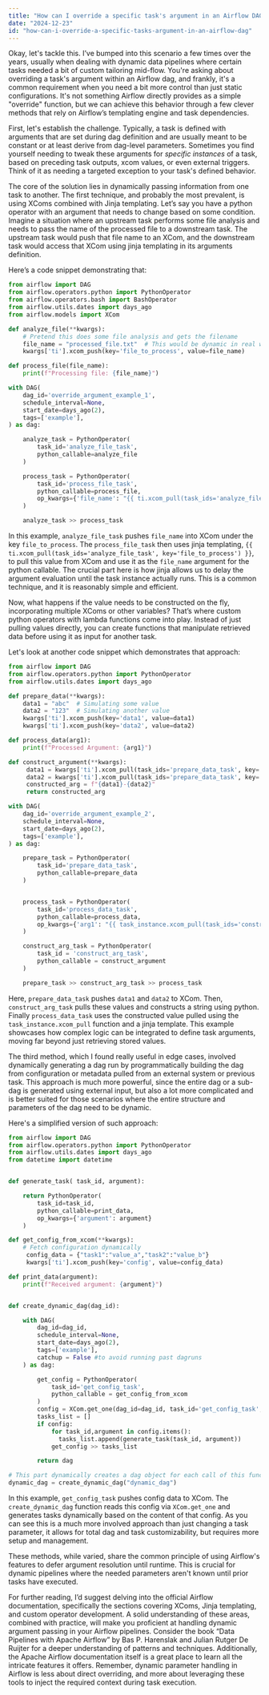 ```yaml
---
title: "How can I override a specific task's argument in an Airflow DAG?"
date: "2024-12-23"
id: "how-can-i-override-a-specific-tasks-argument-in-an-airflow-dag"
---
```


Okay, let's tackle this. I’ve bumped into this scenario a few times over the years, usually when dealing with dynamic data pipelines where certain tasks needed a bit of custom tailoring mid-flow. You're asking about overriding a task's argument within an Airflow dag, and frankly, it's a common requirement when you need a bit more control than just static configurations. It's not something Airflow directly provides as a simple "override" function, but we can achieve this behavior through a few clever methods that rely on Airflow’s templating engine and task dependencies.

First, let's establish the challenge. Typically, a task is defined with arguments that are set during dag definition and are usually meant to be constant or at least derive from dag-level parameters. Sometimes you find yourself needing to tweak these arguments for *specific instances* of a task, based on preceding task outputs, xcom values, or even external triggers. Think of it as needing a targeted exception to your task's defined behavior.

The core of the solution lies in dynamically passing information from one task to another. The first technique, and probably the most prevalent, is using XComs combined with Jinja templating. Let’s say you have a python operator with an argument that needs to change based on some condition. Imagine a situation where an upstream task performs some file analysis and needs to pass the name of the processed file to a downstream task. The upstream task would push that file name to an XCom, and the downstream task would access that XCom using jinja templating in its arguments definition.

Here’s a code snippet demonstrating that:

```python
from airflow import DAG
from airflow.operators.python import PythonOperator
from airflow.operators.bash import BashOperator
from airflow.utils.dates import days_ago
from airflow.models import XCom

def analyze_file(**kwargs):
    # Pretend this does some file analysis and gets the filename
    file_name = "processed_file.txt"  # This would be dynamic in real world
    kwargs['ti'].xcom_push(key='file_to_process', value=file_name)

def process_file(file_name):
    print(f"Processing file: {file_name}")

with DAG(
    dag_id='override_argument_example_1',
    schedule_interval=None,
    start_date=days_ago(2),
    tags=['example'],
) as dag:

    analyze_task = PythonOperator(
        task_id='analyze_file_task',
        python_callable=analyze_file
    )

    process_task = PythonOperator(
        task_id='process_file_task',
        python_callable=process_file,
        op_kwargs={'file_name': "{{ ti.xcom_pull(task_ids='analyze_file_task', key='file_to_process') }}"}
    )

    analyze_task >> process_task
```

In this example, `analyze_file_task` pushes `file_name` into XCom under the key `file_to_process`. The `process_file_task` then uses jinja templating, `{{ ti.xcom_pull(task_ids='analyze_file_task', key='file_to_process') }}`, to pull this value from XCom and use it as the `file_name` argument for the python callable. The crucial part here is how jinja allows us to delay the argument evaluation until the task instance actually runs. This is a common technique, and it is reasonably simple and efficient.

Now, what happens if the value needs to be constructed on the fly, incorporating multiple XComs or other variables? That’s where custom python operators with lambda functions come into play. Instead of just pulling values directly, you can create functions that manipulate retrieved data before using it as input for another task.

Let's look at another code snippet which demonstrates that approach:

```python
from airflow import DAG
from airflow.operators.python import PythonOperator
from airflow.utils.dates import days_ago

def prepare_data(**kwargs):
    data1 = "abc"  # Simulating some value
    data2 = "123"  # Simulating another value
    kwargs['ti'].xcom_push(key='data1', value=data1)
    kwargs['ti'].xcom_push(key='data2', value=data2)

def process_data(arg1):
    print(f"Processed Argument: {arg1}")

def construct_argument(**kwargs):
     data1 = kwargs['ti'].xcom_pull(task_ids='prepare_data_task', key='data1')
     data2 = kwargs['ti'].xcom_pull(task_ids='prepare_data_task', key='data2')
     constructed_arg = f"{data1}-{data2}"
     return constructed_arg

with DAG(
    dag_id='override_argument_example_2',
    schedule_interval=None,
    start_date=days_ago(2),
    tags=['example'],
) as dag:

    prepare_task = PythonOperator(
        task_id='prepare_data_task',
        python_callable=prepare_data
    )


    process_task = PythonOperator(
        task_id='process_data_task',
        python_callable=process_data,
        op_kwargs={'arg1': "{{ task_instance.xcom_pull(task_ids='construct_arg_task') }}"}
    )

    construct_arg_task = PythonOperator(
        task_id = 'construct_arg_task',
        python_callable = construct_argument
    )

    prepare_task >> construct_arg_task >> process_task
```

Here, `prepare_data_task` pushes `data1` and `data2` to XCom. Then, `construct_arg_task` pulls these values and constructs a string using python. Finally `process_data_task` uses the constructed value pulled using the `task_instance.xcom_pull` function and a jinja template. This example showcases how complex logic can be integrated to define task arguments, moving far beyond just retrieving stored values.

The third method, which I found really useful in edge cases, involved dynamically generating a dag run by programmatically building the dag from configuration or metadata pulled from an external system or previous task. This approach is much more powerful, since the entire dag or a sub-dag is generated using external input, but also a lot more complicated and is better suited for those scenarios where the entire structure and parameters of the dag need to be dynamic.

Here's a simplified version of such approach:

```python
from airflow import DAG
from airflow.operators.python import PythonOperator
from airflow.utils.dates import days_ago
from datetime import datetime


def generate_task( task_id, argument):

    return PythonOperator(
        task_id=task_id,
        python_callable=print_data,
        op_kwargs={'argument': argument}
    )

def get_config_from_xcom(**kwargs):
    # Fetch configuration dynamically
     config_data = {"task1":"value_a","task2":"value_b"}
     kwargs['ti'].xcom_push(key='config', value=config_data)

def print_data(argument):
    print(f"Received argument: {argument}")


def create_dynamic_dag(dag_id):

    with DAG(
        dag_id=dag_id,
        schedule_interval=None,
        start_date=days_ago(2),
        tags=['example'],
        catchup = False #to avoid running past dagruns
    ) as dag:

        get_config = PythonOperator(
            task_id='get_config_task',
            python_callable = get_config_from_xcom
        )
        config = XCom.get_one(dag_id=dag_id, task_id='get_config_task', key='config')
        tasks_list = []
        if config:
            for task_id,argument in config.items():
              tasks_list.append(generate_task(task_id, argument))
            get_config >> tasks_list

        return dag

# This part dynamically creates a dag object for each call of this function
dynamic_dag = create_dynamic_dag("dynamic_dag")

```
In this example, `get_config_task` pushes config data to XCom. The `create_dynamic_dag` function reads this config via `XCom.get_one` and generates tasks dynamically based on the content of that config. As you can see this is a much more involved approach than just changing a task parameter, it allows for total dag and task customizability, but requires more setup and management.

These methods, while varied, share the common principle of using Airflow's features to defer argument resolution until runtime. This is crucial for dynamic pipelines where the needed parameters aren't known until prior tasks have executed.

For further reading, I’d suggest delving into the official Airflow documentation, specifically the sections covering XComs, Jinja templating, and custom operator development. A solid understanding of these areas, combined with practice, will make you proficient at handling dynamic argument passing in your Airflow pipelines. Consider the book “Data Pipelines with Apache Airflow” by Bas P. Harenslak and Julian Rutger De Ruijter for a deeper understanding of patterns and techniques. Additionally, the Apache Airflow documentation itself is a great place to learn all the intricate features it offers. Remember, dynamic parameter handling in Airflow is less about direct overriding, and more about leveraging these tools to inject the required context during task execution.
